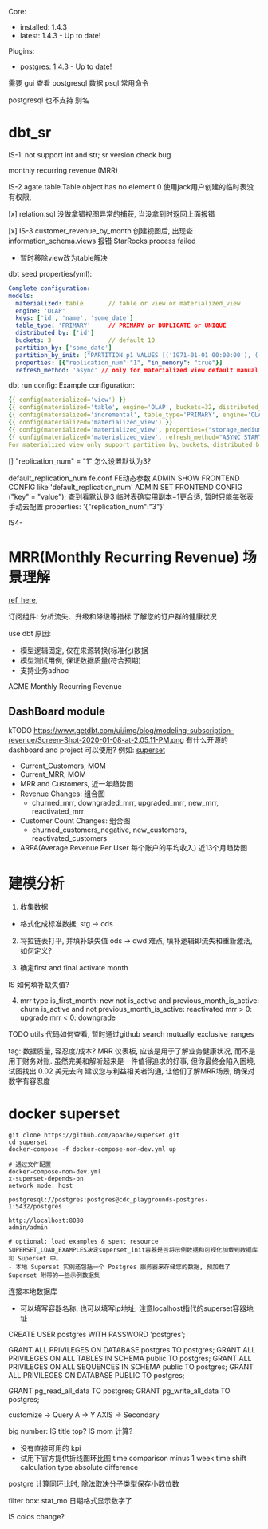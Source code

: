 Core:
  - installed: 1.4.3
  - latest:    1.4.3 - Up to date!

Plugins:
  - postgres: 1.4.3 - Up to date!


需要 gui 查看 postgresql 数据
psql 常用命令

postgresql 也不支持 别名

# dbt_sr 

IS-1: not support int and str; sr version check bug

monthly recurring revenue (MRR)

IS-2 agate.table.Table object has no element 0
使用jack用户创建的临时表没有权限, 

[x] relation.sql 没做拿错视图异常的捕获, 当没拿到时返回上面报错

[x] IS-3 customer_revenue_by_month 创建视图后, 出现查 information_schema.views  报错 StarRocks process failed
- 暂时移除view改为table解决

dbt seed properties(yml):
```yaml
Complete configuration:
models:
  materialized: table       // table or view or materialized_view
  engine: 'OLAP'
  keys: ['id', 'name', 'some_date']
  table_type: 'PRIMARY'     // PRIMARY or DUPLICATE or UNIQUE
  distributed_by: ['id']
  buckets: 3                // default 10
  partition_by: ['some_date']
  partition_by_init: ["PARTITION p1 VALUES [('1971-01-01 00:00:00'), ('1991-01-01 00:00:00')),PARTITION p1972 VALUES [('1991-01-01 00:00:00'), ('1999-01-01 00:00:00'))"]
  properties: [{"replication_num":"1", "in_memory": "true"}]
  refresh_method: 'async' // only for materialized view default manual
```

dbt run config:
Example configuration:
```yaml
{{ config(materialized='view') }}
{{ config(materialized='table', engine='OLAP', buckets=32, distributed_by=['id']) }}
{{ config(materialized='incremental', table_type='PRIMARY', engine='OLAP', buckets=32, distributed_by=['id']) }}
{{ config(materialized='materialized_view') }}
{{ config(materialized='materialized_view', properties={"storage_medium":"SSD"}) }}
{{ config(materialized='materialized_view', refresh_method="ASYNC START('2022-09-01 10:00:00') EVERY (interval 1 day)") }}
For materialized view only support partition_by、buckets、distributed_by、properties、refresh_method configuration.
```

[] "replication_num" = "1" 怎么设置默认为3?

default_replication_num
fe.conf 
FE动态参数
ADMIN SHOW FRONTEND CONFIG like 'default_replication_num'
ADMIN SET FRONTEND CONFIG ("key" = "value");
查到看默认是3
临时表确实用副本=1更合适, 暂时只能每张表手动去配置   properties: '{"replication_num":"3"}'


IS4-


# MRR(Monthly Recurring Revenue) 场景理解
[ref_here](https://blog.getdbt.com/modeling-subscription-revenue/),


订阅组件: 
分析流失、升级和降级等指标
了解您的订户群的健康状况

use dbt 原因:
- 模型逻辑固定, 仅在来源转换(标准化)数据
- 模型测试用例, 保证数据质量(符合预期)
- 支持业务adhoc


ACME Monthly Recurring Revenue

## DashBoard module


kTODO 
https://www.getdbt.com/ui/img/blog/modeling-subscription-revenue/Screen-Shot-2020-01-08-at-2.05.11-PM.png
有什么开源的 dashboard and project 可以使用? 例如: [superset](https://superset.incubator.apache.org/)


- Current_Customers, MOM
- Current_MRR, MOM
- MRR and Customers, 近一年趋势图
- Revenue Changes: 组合图
    - churned_mrr, downgraded_mrr, upgraded_mrr, new_mrr, reactivated_mrr
- Customer Count Changes: 组合图
    - churned_customers_negative, new_customers, reactivated_customers
- ARPA(Average Revenue Per User 每个账户的平均收入) 近13个月趋势图



# 建模分析

1. 收集数据
- 格式化成标准数据, stg -> ods

2. 将拉链表打平, 并填补缺失值
ods -> dwd
难点, 填补逻辑即流失和重新激活, 如何定义?

3. 确定first and final activate month

IS 如何填补缺失值?


4. mrr type
is_first_month: new
not is_active and previous_month_is_active: churn
is_active and not previous_month_is_active: reactivated
mrr > 0: upgrade
mrr < 0: downgrade


TODO utils 代码如何查看, 暂时通过github search mutually_exclusive_ranges

tag: 数据质量, 容忍度/成本?
MRR 仪表板, 应该是用于了解业务健康状况, 而不是用于财务对账. 
虽然完美和解听起来是一件值得追求的好事, 但你最终会陷入困境, 试图找出 0.02 美元去向
建议您与利益相关者沟通, 让他们了解MRR场景, 确保对数字有容忍度




# docker superset 
```shell
git clone https://github.com/apache/superset.git
cd superset
docker-compose -f docker-compose-non-dev.yml up

# 通过文件配置
docker-compose-non-dev.yml
x-superset-depends-on
network_mode: host

postgresql://postgres:postgres@cdc_playgrounds-postgres-1:5432/postgres

http://localhost:8088
admin/admin

# optional: load examples & spent resource
SUPERSET_LOAD_EXAMPLES决定superset_init容器是否将示例数据和可视化加载到数据库和 Superset 中。
- 本地 Superset 实例还包括一个 Postgres 服务器来存储您的数据, 预加载了 Superset 附带的一些示例数据集

```

连接本地数据库
- 可以填写容器名称, 也可以填写ip地址; 注意localhost指代的superset容器地址



CREATE USER postgres WITH PASSWORD 'postgres';


GRANT ALL PRIVILEGES ON DATABASE postgres TO postgres;
GRANT ALL PRIVILEGES ON ALL TABLES IN SCHEMA public TO postgres;
GRANT ALL PRIVILEGES ON ALL SEQUENCES IN SCHEMA public TO postgres;
GRANT ALL PRIVILEGES ON DATABASE PUBLIC TO postgres;


GRANT pg_read_all_data TO postgres;
GRANT pg_write_all_data TO postgres;


customize -> Query A -> Y AXIS -> Secondary


big number:
IS title top? 
IS mom 计算?
- 没有直接可用的 kpi 
- 试用下官方提供折线图环比图
time comparison
minus 1 week
time shift 
calculation type 
absolute difference 

postgre 计算同环比时, 除法取决分子类型保存小数位数

filter box: stat_mo 日期格式显示数字了

IS colos change?
